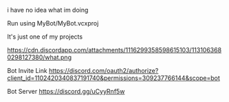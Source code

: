 i have no idea what im doing

Run using MyBot/MyBot.vcxproj

It's just one of my projects

https://cdn.discordapp.com/attachments/1116299358598615103/1131063680298127380/what.png

Bot Invite Link
https://discord.com/oauth2/authorize?client_id=1102420340837191740&permissions=309237766144&scope=bot

Bot Server
https://discord.gg/uCyyRnf5w
